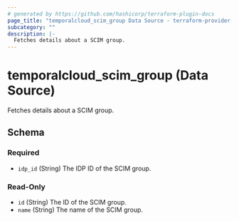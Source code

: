 ```yaml
---
# generated by https://github.com/hashicorp/terraform-plugin-docs
page_title: "temporalcloud_scim_group Data Source - terraform-provider-temporalcloud"
subcategory: ""
description: |-
  Fetches details about a SCIM group.
---
```


# temporalcloud_scim_group (Data Source)

Fetches details about a SCIM group.



<!-- schema generated by tfplugindocs -->
## Schema

### Required

- `idp_id` (String) The IDP ID of the SCIM group.

### Read-Only

- `id` (String) The ID of the SCIM group.
- `name` (String) The name of the SCIM group.
